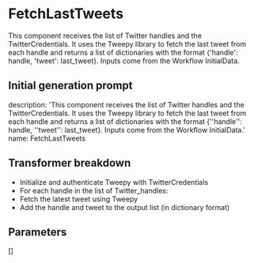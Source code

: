 
# FetchLastTweets

This component receives the list of Twitter handles and the TwitterCredentials. It uses the Tweepy library to fetch the last tweet from each handle and returns a list of dictionaries with the format {'handle': handle, 'tweet': last_tweet}. Inputs come from the Workflow InitialData.

## Initial generation prompt
description: 'This component receives the list of Twitter handles and the TwitterCredentials.
  It uses the Tweepy library to fetch the last tweet from each handle and returns
  a list of dictionaries with the format {''handle'': handle, ''tweet'': last_tweet}.
  Inputs come from the Workflow InitialData.'
name: FetchLastTweets


## Transformer breakdown
- Initialize and authenticate Tweepy with TwitterCredentials
- For each handle in the list of Twitter_handles:
- Fetch the latest tweet using Tweepy
- Add the handle and tweet to the output list (in dictionary format)

## Parameters
[]

        
